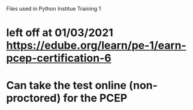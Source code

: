 Files used in Python Institue Training 1

# left off at 01/03/2021 https://edube.org/learn/pe-1/earn-pcep-certification-6

# Can take the test online (non-proctored) for the PCEP